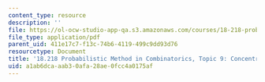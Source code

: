 ```yaml
---
content_type: resource
description: ''
file: https://ol-ocw-studio-app-qa.s3.amazonaws.com/courses/18-218-probabilistic-method-in-combinatorics-spring-2019/a1ab6dcaaab30afa28ae0fcc4a0175af_MIT18_218S19_ch9.pdf
file_type: application/pdf
parent_uid: 411e17c7-f13c-74b6-4119-499c9dd93d76
resourcetype: Document
title: '18.218 Probabilistic Method in Combinatorics, Topic 9: Concentration of measure'
uid: a1ab6dca-aab3-0afa-28ae-0fcc4a0175af
---
```

